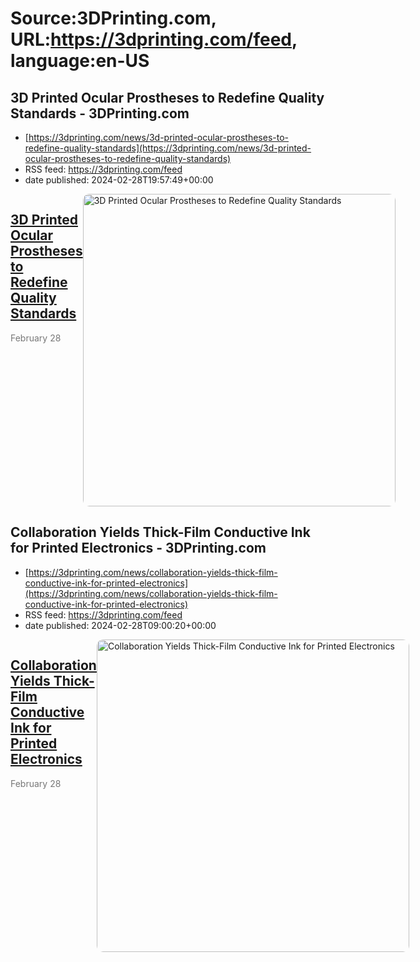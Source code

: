 # Source:3DPrinting.com, URL:https://3dprinting.com/feed, language:en-US

## 3D Printed Ocular Prostheses to Redefine Quality Standards - 3DPrinting.com
 - [https://3dprinting.com/news/3d-printed-ocular-prostheses-to-redefine-quality-standards](https://3dprinting.com/news/3d-printed-ocular-prostheses-to-redefine-quality-standards)
 - RSS feed: https://3dprinting.com/feed
 - date published: 2024-02-28T19:57:49+00:00

<div style="display: flex;"><div><h2><a href="https://3dprinting.com/news/3d-printed-ocular-prostheses-to-redefine-quality-standards/" target="_blank">3D Printed Ocular Prostheses to Redefine Quality Standards</a></h2><span style="color: #777; font-size: 14px; margin-top: auto;">February 28</span></div><div><img alt="3D Printed Ocular Prostheses to Redefine Quality Standards" class="attachment-singular-featured-thumb size-singular-featured-thumb wp-post-image" height="500" src="https://3dprinting.com/wp-content/uploads/image1-166-500x500.png" style="border-radius: 10px; overflow: hidden;" width="500" /></div></div>

## Collaboration Yields Thick-Film Conductive Ink for Printed Electronics - 3DPrinting.com
 - [https://3dprinting.com/news/collaboration-yields-thick-film-conductive-ink-for-printed-electronics](https://3dprinting.com/news/collaboration-yields-thick-film-conductive-ink-for-printed-electronics)
 - RSS feed: https://3dprinting.com/feed
 - date published: 2024-02-28T09:00:20+00:00

<div style="display: flex;"><div><h2><a href="https://3dprinting.com/news/collaboration-yields-thick-film-conductive-ink-for-printed-electronics/" target="_blank">Collaboration Yields Thick-Film Conductive Ink for Printed Electronics</a></h2><span style="color: #777; font-size: 14px; margin-top: auto;">February 28</span></div><div><img alt="Collaboration Yields Thick-Film Conductive Ink for Printed Electronics" class="attachment-singular-featured-thumb size-singular-featured-thumb wp-post-image" height="500" src="https://3dprinting.com/wp-content/uploads/image2-104-500x500.jpg" style="border-radius: 10px; overflow: hidden;" width="500" /></div></div>

